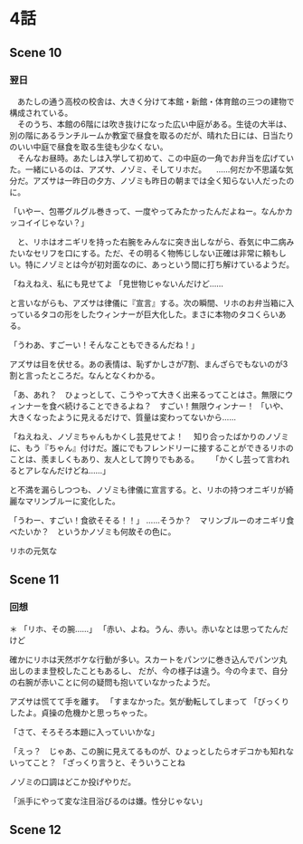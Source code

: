 # 4話

## Scene 10

### 翌日
　あたしの通う高校の校舎は、大きく分けて本館・新館・体育館の三つの建物で構成されている。  
　そのうち、本館の6階には吹き抜けになった広い中庭がある。生徒の大半は、別の階にあるランチルームか教室で昼食を取るのだが、晴れた日には、日当たりのいい中庭で昼食を取る生徒も少なくない。  
　そんなお昼時。あたしは入学して初めて、この中庭の一角でお弁当を広げていた。一緒にいるのは、アズサ、ノゾミ、そしてリホだ。
　……何だか不思議な気分だ。アズサは一昨日の夕方、ノゾミも昨日の朝までは全く知らない人だったのに。

「いやー、包帯グルグル巻きって、一度やってみたかったんだよねー。なんかカッコイイじゃない？」

　と、リホはオニギリを持った右腕をみんなに突き出しながら、呑気に中二病みたいなセリフを口にする。ただ、その明るく物怖じしない正確は非常に頼もしい。特にノゾミとは今が初対面なのに、あっという間に打ち解けているようだ。


「ねえねえ、私にも見せてよ
「見世物じゃないんだけど……

と言いながらも、アズサは律儀に『宣言』する。次の瞬間、リホのお弁当箱に入っているタコの形をしたウィンナーが巨大化した。まさに本物のタコくらいある。

「うわあ、すごーい！そんなこともできるんだね！」

アズサは目を伏せる。あの表情は、恥ずかしさが7割、まんざらでもないのが3割と言ったところだ。なんとなくわかる。

「あ、あれ？　ひょっとして、こうやって大きく出来るってことはさ。無限にウィンナーを食べ続けることできるよね？　すごい！無限ウィンナー！
「いや、大きくなったように見えるだけで、質量は変わってないから……

「ねえねえ、ノゾミちゃんもかくし芸見せてよ！
　知り合ったばかりのノゾミに、もう『ちゃん』付けだ。誰にでもフレンドリーに接することができるリホのことは、羨ましくもあり、友人として誇りでもある。
　
「かくし芸って言われるとアレなんだけどね……」

と不満を漏らしつつも、ノゾミも律儀に宣言する。と、リホの持つオニギリが綺麗なマリンブルーに変化した。

「うわー、すごい！食欲そそる！！」
……そうか？　マリンブルーのオニギリ食べたいか？　というかノゾミも何故その色に。

リホの元気な
## Scene 11
### 回想
＊
「リホ、その腕……」
「赤い、よね。うん、赤い。赤いなとは思ってたんだけど

確かにリホは天然ボケな行動が多い。スカートをパンツに巻き込んでパンツ丸出しのまま登校したこともあるし、
だが、今の様子は違う。今の今まで、自分の右腕が赤いことに何の疑問も抱いていなかったようだ。

アズサは慌てて手を離す。
「すまなかった。気が動転してしまって
「びっくりしたよ。貞操の危機かと思っちゃった。
















「さて、そろそろ本題に入っていいかな」






「えっ？　じゃあ、この腕に見えてるものが、ひょっとしたらオデコかも知れないってこと？
「ざっくり言うと、そういうことね

ノゾミの口調はどこか投げやりだ。




「派手にやって変な注目浴びるのは嫌。性分じゃない」


## Scene 12

<!--stackedit_data:
eyJoaXN0b3J5IjpbLTk0MTU3MTQxOSwxOTM4OTExNTAyLC0yMD
g0MjAxMDU1LDIwMjE2NDQyNDksLTY1Mjc2Nzg2NCw4NjYzMDg4
NywxNDE0Nzg1Mjk0LC0zODE2NTQ1ODEsMTgzODczMjMyNiwyMT
IwMDc0NjA1LDc3MzY5MDc4LDE0NTQ2Nzk1NTYsLTY0NDQ1Mzk2
OSwtOTY2OTQ5NDEzXX0=
-->